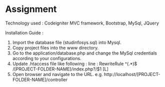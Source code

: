 Assignment
==========

Technology used : Codeigniter MVC framework, Bootstrap, MySql, JQuery

Installation Guide : 

1. Import the database file (studinfosys.sql) into Mysql.
2. Copy project files into the www directory.
3. Go to the application/database.php and change the MySql credentials according to your configurations.
4. Update .htaccess file like following : 
    line  : RewriteRule ^(.*)$ /[PROJECT-FOLDER-NAME]/index.php?/$1 [L]
5. Open browser and navigate to the URL. e.g. http://localhost/[PROJECT-FOLDER-NAME]/controller

